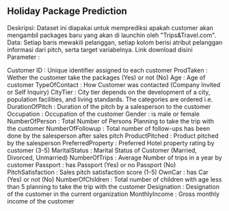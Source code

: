 ## Holiday Package Prediction
Deskripsi: Dataset ini diapakai untuk memprediksi apakah customer akan mengambil packages baru yang akan di launchin oleh "Trips&Travel.com".
Data: Setiap baris mewakili pelanggan, setiap kolom berisi atribut pelanggan informasi dari pitch, serta target variabelnya.
Link download disini
Parameter :

Customer ID : Unique identifier assigned to each customer
ProdTaken : Wether the customer take the packages (Yes) or not (No)
Age : Age of customer
TypeOfContact : How Customer was contacted (Company Invited or Self Inquiry)
CityTier : City tier depends on the development of a city, population facilities, and living standards. The categories are ordered i.e.
DurationOfPitch : Duration of the pitch by a salesperson to the customer
Occupation : Occupation of the customer
Gender : is male or female
NumberOfPerson : Total Number of Persons Planning to take the trip with the customer
NumberOfFollowup : Total number of follow-ups has been done by the salesperson after sales pitch
ProductPitched : Product pitched by the salesperson
PreferredProperty : Preferred Hotel property rating by customer (3-5)
MaritalStatus : Marital Status of Customer (Married, Divorced, Unmarried)
NumberOfTrips : Average Number of trips in a year by customer
Passport : has Passport (Yes) or no Passport (No)
PitchSatisfaction : Sales pitch satisfaction score (1-5)
OwnCar : has Car (Yes) or not (No)
NumberOfChildren : Total number of children with age less than 5 planning to take the trip with the customer
Designation : Designation of the customer in the current organization
MonthlyIncome : Gross monthly income of the customer
